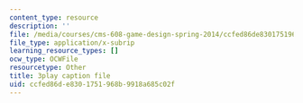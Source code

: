 ```yaml
---
content_type: resource
description: ''
file: /media/courses/cms-608-game-design-spring-2014/ccfed86de8301751968b9918a685c02f_1506697.srt
file_type: application/x-subrip
learning_resource_types: []
ocw_type: OCWFile
resourcetype: Other
title: 3play caption file
uid: ccfed86d-e830-1751-968b-9918a685c02f
---
```

